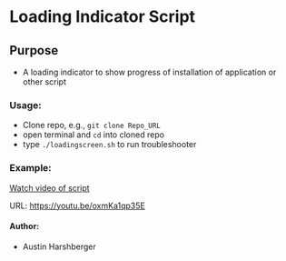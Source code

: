 # Loading Indicator Script 
## Purpose
* A loading indicator to show progress of installation of application or other script

### Usage:
* Clone repo, e.g., `git clone Repo_URL`
* open terminal and `cd` into cloned repo
*  type `./loadingscreen.sh` to run troubleshooter

### Example:

<a href='https://www.youtube.com/embed/oxmKa1qp35E/watch?v=VID' target="_blank">Watch video of script</a>

URL: https://youtu.be/oxmKa1qp35E

#### Author:
* Austin Harshberger